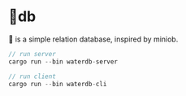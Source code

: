 # 🍉db

🍉 is a simple relation database, inspired by miniob.

```rust
// run server
cargo run --bin waterdb-server

// run client
cargo run --bin waterdb-cli
```